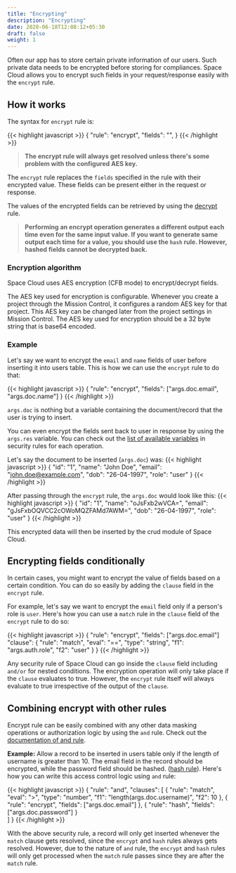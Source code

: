 ```yaml
---
title: "Encrypting"
description: "Encrypting"
date: 2020-06-18T12:08:12+05:30
draft: false
weight: 1
---
```


Often our app has to store certain private information of our users. Such private data needs to be encrypted before storing for compliances. Space Cloud allows you to encrypt such fields in your request/response easily with the `encrypt` rule.

## How it works

The syntax for `encrypt` rule is:

{{< highlight javascript >}}
{
  "rule": "encrypt",
  "fields": "<array-of-fields>",
}
{{< /highlight >}}

> **The encrypt rule will always get resolved unless there's some problem with the configured AES key.**

The `encrypt` rule replaces the `fields` specified in the rule with their encrypted value. These fields can be present either in the request or response.

The values of the encrypted fields can be retrieved by using the [decrypt]() rule.

> **Performing an encrypt operation generates a different output each time even for the same input value. If you want to generate same output each time for a value, you should use the `hash` rule. However, hashed fields cannot be decrypted back.** 

### Encryption algorithm

Space Cloud uses AES encryption (CFB mode) to encrypt/decrypt fields.


The AES key used for encryption is configurable. Whenever you create a project through the Mission Control, it configures a random AES key for that project. This AES key can be changed later from the project settings in Mission Control. The AES key used for encryption should be a 32 byte string that is base64 encoded.


### Example

Let's say we want to encrypt the `email` and `name` fields of user before inserting it into users table. This is how we can use the `encrypt` rule to do that:
  
{{< highlight javascript >}}
{
  "rule": "encrypt",
  "fields": ["args.doc.email", "args.doc.name"]
}
{{< /highlight >}}

`args.doc` is nothing but a variable containing the document/record that the user is trying to insert. 

You can even encrypt the fields sent back to user in response by using the `args.res` variable. You can check out the [list of available variables]() in security rules for each operation.

Let's say the document to be inserted (`args.doc`) was:
{{< highlight javascript >}}
{
  "id": "1",
  "name": "John Doe",
  "email": "john.doe@example.com",
  "dob": "26-04-1997",
  "role": "user"
}
{{< /highlight >}}

After passing through the `encrypt` rule, the `args.doc` would look like this:
{{< highlight javascript >}}
{
  "id": "1",
  "name": "oJsFxb2wVCA=",
  "email": "gJsFxbOQVCC2cOWoMQZFAMd7AWM=",
  "dob": "26-04-1997",
  "role": "user"
}
{{< /highlight >}}

This encrypted data will then be inserted by the crud module of Space Cloud.

## Encrypting fields conditionally

In certain cases, you might want to encrypt the value of fields based on a certain condition. You can do so easily by adding the `clause` field in the `encrypt` rule. 

For example, let's say we want to encrypt the `email` field only if a person's role is `user`. Here's how you can use a `match` rule in the `clause` field of the `encrypt` rule to do so:

{{< highlight javascript >}}
{
  "rule": "encrypt",
  "fields": ["args.doc.email"]
  "clause": {
    "rule": "match",
    "eval": "==",
    "type": "string",
    "f1": "args.auth.role",
    "f2": "user"
  }
}
{{< /highlight >}}

Any security rule of Space Cloud can go inside the `clause` field including `and/or` for nested conditions. The encryption operation will only take place if the `clause` evaluates to true. However, the `encrypt` rule itself will always evaluate to true irrespective of the output of the `clause`.

## Combining encrypt with other rules

Encrypt rule can be easily combined with any other data masking operations or authorization logic by using the `and` rule. Check out the [documentation of and rule]().

**Example:** Allow a record to be inserted in users table only if the length of username is greater than 10. The email field in the record should be encrypted, while the password field should be hashed. ([hash rule]()). Here's how you can write this access control logic using `and` rule:

{{< highlight javascript >}}
{
  "rule": "and",
  "clauses": [
    {
    "rule": "match",
    "eval": ">",
    "type": "number",
    "f1": "length(args.doc.username)",
    "f2": 10 
    },
    {
      "rule": "encrypt",
      "fields": ["args.doc.email"]
    },
    {
      "rule": "hash",
      "fields": ["args.doc.password"]
    }    
  ]
}
{{< /highlight >}}

With the above security rule, a record will only get inserted whenever the `match` clause gets resolved, since the `encrypt` and `hash` rules always gets resolved. However, due to the nature of `and` rule, the `encrypt` and `hash` rules will only get processed when the `match` rule passes since they are after the `match` rule.
